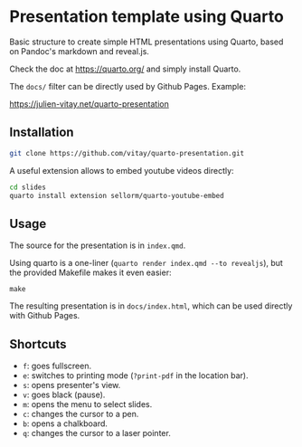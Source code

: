 # Presentation template using Quarto

Basic structure to create simple HTML presentations using Quarto, based on Pandoc's markdown and reveal.js. 

Check the doc at <https://quarto.org/> and simply install Quarto.

The `docs/` filter can be directly used by Github Pages. Example:

<https://julien-vitay.net/quarto-presentation>

## Installation

```bash
git clone https://github.com/vitay/quarto-presentation.git
```

A useful extension allows to embed youtube videos directly:

```bash
cd slides
quarto install extension sellorm/quarto-youtube-embed
```

## Usage

The source for the presentation is in `index.qmd`.

Using quarto is a one-liner (`quarto render index.qmd --to revealjs`), but the provided Makefile makes it even easier:

```
make
```

The resulting presentation is in `docs/index.html`, which can be used directly with Github Pages.

## Shortcuts

* `f`: goes fullscreen.
* `e`: switches to printing mode (`?print-pdf` in the location bar). 
* `s`: opens presenter's view.
* `v`: goes black (pause).
* `m`: opens the menu to select slides.
* `c`: changes the cursor to a pen.
* `b`: opens a chalkboard.
* `q`: changes the cursor to a laser pointer.
